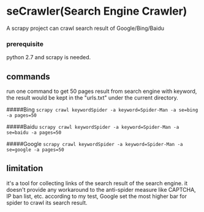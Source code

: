 # seCrawler(Search Engine Crawler)
A scrapy project can crawl search result of Google/Bing/Baidu

### prerequisite
python 2.7 and scrapy is needed.


## commands

run one command to get 50 pages result from search engine with keyword, the result would be kept in the "urls.txt" under the current directory.


#####Bing
```scrapy crawl keywordSpider -a keyword=Spider-Man -a se=bing -a pages=50```

#####Baidu
```scrapy crawl keywordSpider -a keyword=Spider-Man -a se=baidu -a pages=50```

#####Google
```scrapy crawl keywordSpider -a keyword=Spider-Man -a se=google -a pages=50```



## limitation
it's a tool for collecting links of the search result of the search engine.
it doesn't provide any workaround to the anti-spider measure like CAPTCHA, IP ban list, etc. 
according to my test, Google set the most higher bar for spider to crawl its search result.

